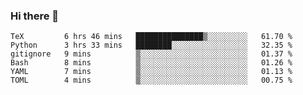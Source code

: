 ### Hi there 👋

<!--
**gustavkrist/gustavkrist** is a ✨ _special_ ✨ repository because its `README.md` (this file) appears on your GitHub profile.

Here are some ideas to get you started:

- 🔭 I’m currently working on ...
- 🌱 I’m currently learning ...
- 👯 I’m looking to collaborate on ...
- 🤔 I’m looking for help with ...
- 💬 Ask me about ...
- 📫 How to reach me: ...
- 😄 Pronouns: ...
- ⚡ Fun fact: ...
-->

<!--START_SECTION:waka-->

```text
TeX         6 hrs 46 mins   ███████████████▒░░░░░░░░░   61.70 %
Python      3 hrs 33 mins   ████████░░░░░░░░░░░░░░░░░   32.35 %
gitignore   9 mins          ▒░░░░░░░░░░░░░░░░░░░░░░░░   01.37 %
Bash        8 mins          ▒░░░░░░░░░░░░░░░░░░░░░░░░   01.26 %
YAML        7 mins          ▒░░░░░░░░░░░░░░░░░░░░░░░░   01.13 %
TOML        4 mins          ▒░░░░░░░░░░░░░░░░░░░░░░░░   00.75 %
```

<!--END_SECTION:waka-->
